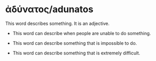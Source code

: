 # ἀδύνατος/adunatos

This word describes something. It is an adjective. 

* This word can describe when people are unable to do something.

* This word can describe something that is impossible to do. 

* This word can describe something that is extremely difficult.
